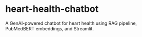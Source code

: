 # heart-health-chatbot
A GenAI-powered chatbot for heart health using RAG pipeline, PubMedBERT embeddings, and Streamlit.
